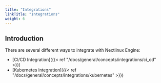```yaml
---
title: "Integrations"
linkTitle: "Integrations"
weight: 6
---
```


## Introduction

There are several different ways to integrate with Nextlinux Engine:

- [CI/CD Integration]({{< ref "/docs/general/concepts/integrations/ci_cd" >}})
- [Kubernetes Integration]({{< ref "/docs/general/concepts/integrations/kubernetes" >}})
